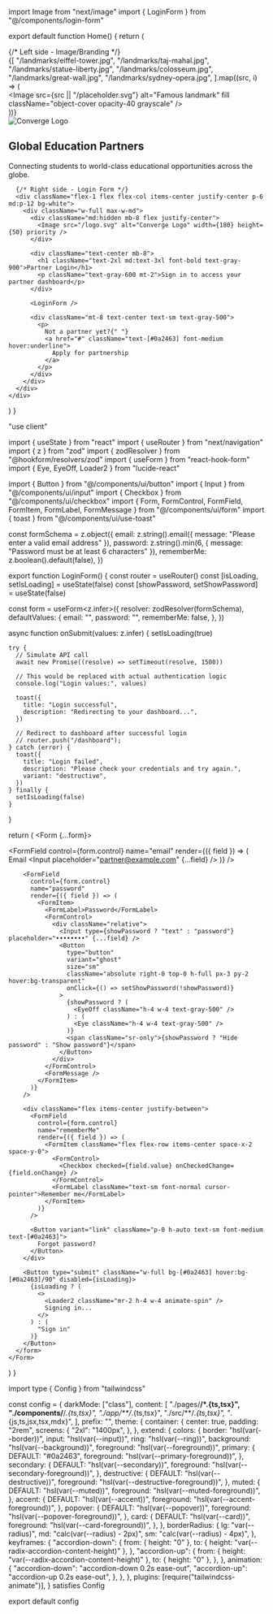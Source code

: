import Image from "next/image"
import { LoginForm } from "@/components/login-form"

export default function Home() {
  return (
    <div className="min-h-screen flex flex-col md:flex-row">
      {/* Left side - Image/Branding */}
      <div className="hidden md:flex md:w-1/2 bg-[#0a2463] relative">
        <div className="absolute inset-0 bg-black/30 z-10"></div>
        <div className="absolute inset-0 z-0">
          <div className="grid grid-cols-2 grid-rows-3 h-full">
            {[
              "/landmarks/eiffel-tower.jpg",
              "/landmarks/taj-mahal.jpg",
              "/landmarks/statue-liberty.jpg",
              "/landmarks/colosseum.jpg",
              "/landmarks/great-wall.jpg",
              "/landmarks/sydney-opera.jpg",
            ].map((src, i) => (
              <div key={i} className="relative overflow-hidden">
                <Image
                  src={src || "/placeholder.svg"}
                  alt="Famous landmark"
                  fill
                  className="object-cover opacity-40 grayscale"
                />
              </div>
            ))}
          </div>
        </div>
        <div className="absolute inset-0 flex flex-col items-center justify-center p-12 text-white z-20">
          <div className="mb-8">
            <Image src="/logo-white.svg" alt="Converge Logo" width={200} height={60} priority />
          </div>
          <h2 className="text-3xl font-bold mb-4">Global Education Partners</h2>
          <p className="text-lg mb-6 text-center">
            Connecting students to world-class educational opportunities across the globe.
          </p>
        </div>
      </div>

      {/* Right side - Login Form */}
      <div className="flex-1 flex flex-col items-center justify-center p-6 md:p-12 bg-white">
        <div className="w-full max-w-md">
          <div className="md:hidden mb-8 flex justify-center">
            <Image src="/logo.svg" alt="Converge Logo" width={180} height={50} priority />
          </div>

          <div className="text-center mb-8">
            <h1 className="text-2xl md:text-3xl font-bold text-gray-900">Partner Login</h1>
            <p className="text-gray-600 mt-2">Sign in to access your partner dashboard</p>
          </div>

          <LoginForm />

          <div className="mt-8 text-center text-sm text-gray-500">
            <p>
              Not a partner yet?{" "}
              <a href="#" className="text-[#0a2463] font-medium hover:underline">
                Apply for partnership
              </a>
            </p>
          </div>
        </div>
      </div>
    </div>
  )
}

"use client"

import { useState } from "react"
import { useRouter } from "next/navigation"
import { z } from "zod"
import { zodResolver } from "@hookform/resolvers/zod"
import { useForm } from "react-hook-form"
import { Eye, EyeOff, Loader2 } from "lucide-react"

import { Button } from "@/components/ui/button"
import { Input } from "@/components/ui/input"
import { Checkbox } from "@/components/ui/checkbox"
import { Form, FormControl, FormField, FormItem, FormLabel, FormMessage } from "@/components/ui/form"
import { toast } from "@/components/ui/use-toast"

const formSchema = z.object({
  email: z.string().email({ message: "Please enter a valid email address" }),
  password: z.string().min(6, { message: "Password must be at least 6 characters" }),
  rememberMe: z.boolean().default(false),
})

export function LoginForm() {
  const router = useRouter()
  const [isLoading, setIsLoading] = useState(false)
  const [showPassword, setShowPassword] = useState(false)

  const form = useForm<z.infer<typeof formSchema>>({
    resolver: zodResolver(formSchema),
    defaultValues: {
      email: "",
      password: "",
      rememberMe: false,
    },
  })

  async function onSubmit(values: z.infer<typeof formSchema>) {
    setIsLoading(true)

    try {
      // Simulate API call
      await new Promise((resolve) => setTimeout(resolve, 1500))

      // This would be replaced with actual authentication logic
      console.log("Login values:", values)

      toast({
        title: "Login successful",
        description: "Redirecting to your dashboard...",
      })

      // Redirect to dashboard after successful login
      // router.push("/dashboard");
    } catch (error) {
      toast({
        title: "Login failed",
        description: "Please check your credentials and try again.",
        variant: "destructive",
      })
    } finally {
      setIsLoading(false)
    }
  }

  return (
    <Form {...form}>
      <form onSubmit={form.handleSubmit(onSubmit)} className="space-y-6">
        <FormField
          control={form.control}
          name="email"
          render={({ field }) => (
            <FormItem>
              <FormLabel>Email</FormLabel>
              <FormControl>
                <Input placeholder="partner@example.com" {...field} />
              </FormControl>
              <FormMessage />
            </FormItem>
          )}
        />

        <FormField
          control={form.control}
          name="password"
          render={({ field }) => (
            <FormItem>
              <FormLabel>Password</FormLabel>
              <FormControl>
                <div className="relative">
                  <Input type={showPassword ? "text" : "password"} placeholder="••••••••" {...field} />
                  <Button
                    type="button"
                    variant="ghost"
                    size="sm"
                    className="absolute right-0 top-0 h-full px-3 py-2 hover:bg-transparent"
                    onClick={() => setShowPassword(!showPassword)}
                  >
                    {showPassword ? (
                      <EyeOff className="h-4 w-4 text-gray-500" />
                    ) : (
                      <Eye className="h-4 w-4 text-gray-500" />
                    )}
                    <span className="sr-only">{showPassword ? "Hide password" : "Show password"}</span>
                  </Button>
                </div>
              </FormControl>
              <FormMessage />
            </FormItem>
          )}
        />

        <div className="flex items-center justify-between">
          <FormField
            control={form.control}
            name="rememberMe"
            render={({ field }) => (
              <FormItem className="flex flex-row items-center space-x-2 space-y-0">
                <FormControl>
                  <Checkbox checked={field.value} onCheckedChange={field.onChange} />
                </FormControl>
                <FormLabel className="text-sm font-normal cursor-pointer">Remember me</FormLabel>
              </FormItem>
            )}
          />

          <Button variant="link" className="p-0 h-auto text-sm font-medium text-[#0a2463]">
            Forgot password?
          </Button>
        </div>

        <Button type="submit" className="w-full bg-[#0a2463] hover:bg-[#0a2463]/90" disabled={isLoading}>
          {isLoading ? (
            <>
              <Loader2 className="mr-2 h-4 w-4 animate-spin" />
              Signing in...
            </>
          ) : (
            "Sign in"
          )}
        </Button>
      </form>
    </Form>
  )
}

import type { Config } from "tailwindcss"

const config = {
  darkMode: ["class"],
  content: [
    "./pages/**/*.{ts,tsx}",
    "./components/**/*.{ts,tsx}",
    "./app/**/*.{ts,tsx}",
    "./src/**/*.{ts,tsx}",
    "*.{js,ts,jsx,tsx,mdx}",
  ],
  prefix: "",
  theme: {
    container: {
      center: true,
      padding: "2rem",
      screens: {
        "2xl": "1400px",
      },
    },
    extend: {
      colors: {
        border: "hsl(var(--border))",
        input: "hsl(var(--input))",
        ring: "hsl(var(--ring))",
        background: "hsl(var(--background))",
        foreground: "hsl(var(--foreground))",
        primary: {
          DEFAULT: "#0a2463",
          foreground: "hsl(var(--primary-foreground))",
        },
        secondary: {
          DEFAULT: "hsl(var(--secondary))",
          foreground: "hsl(var(--secondary-foreground))",
        },
        destructive: {
          DEFAULT: "hsl(var(--destructive))",
          foreground: "hsl(var(--destructive-foreground))",
        },
        muted: {
          DEFAULT: "hsl(var(--muted))",
          foreground: "hsl(var(--muted-foreground))",
        },
        accent: {
          DEFAULT: "hsl(var(--accent))",
          foreground: "hsl(var(--accent-foreground))",
        },
        popover: {
          DEFAULT: "hsl(var(--popover))",
          foreground: "hsl(var(--popover-foreground))",
        },
        card: {
          DEFAULT: "hsl(var(--card))",
          foreground: "hsl(var(--card-foreground))",
        },
      },
      borderRadius: {
        lg: "var(--radius)",
        md: "calc(var(--radius) - 2px)",
        sm: "calc(var(--radius) - 4px)",
      },
      keyframes: {
        "accordion-down": {
          from: { height: "0" },
          to: { height: "var(--radix-accordion-content-height)" },
        },
        "accordion-up": {
          from: { height: "var(--radix-accordion-content-height)" },
          to: { height: "0" },
        },
      },
      animation: {
        "accordion-down": "accordion-down 0.2s ease-out",
        "accordion-up": "accordion-up 0.2s ease-out",
      },
    },
  },
  plugins: [require("tailwindcss-animate")],
} satisfies Config

export default config
